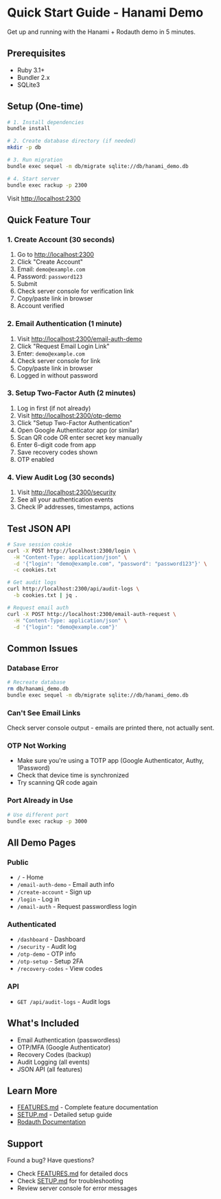 # Quick Start Guide - Hanami Demo

Get up and running with the Hanami + Rodauth demo in 5 minutes.

## Prerequisites

- Ruby 3.1+
- Bundler 2.x
- SQLite3

## Setup (One-time)

```bash
# 1. Install dependencies
bundle install

# 2. Create database directory (if needed)
mkdir -p db

# 3. Run migration
bundle exec sequel -m db/migrate sqlite://db/hanami_demo.db

# 4. Start server
bundle exec rackup -p 2300
```

Visit <http://localhost:2300>

## Quick Feature Tour

### 1. Create Account (30 seconds)

1. Go to <http://localhost:2300>
2. Click "Create Account"
3. Email: `demo@example.com`
4. Password: `password123`
5. Submit
6. Check server console for verification link
7. Copy/paste link in browser
8. Account verified

### 2. Email Authentication (1 minute)

1. Visit <http://localhost:2300/email-auth-demo>
2. Click "Request Email Login Link"
3. Enter: `demo@example.com`
4. Check server console for link
5. Copy/paste link in browser
6. Logged in without password

### 3. Setup Two-Factor Auth (2 minutes)

1. Log in first (if not already)
2. Visit <http://localhost:2300/otp-demo>
3. Click "Setup Two-Factor Authentication"
4. Open Google Authenticator app (or similar)
5. Scan QR code OR enter secret key manually
6. Enter 6-digit code from app
7. Save recovery codes shown
8. OTP enabled

### 4. View Audit Log (30 seconds)

1. Visit <http://localhost:2300/security>
2. See all your authentication events
3. Check IP addresses, timestamps, actions

## Test JSON API

```bash
# Save session cookie
curl -X POST http://localhost:2300/login \
  -H "Content-Type: application/json" \
  -d '{"login": "demo@example.com", "password": "password123"}' \
  -c cookies.txt

# Get audit logs
curl http://localhost:2300/api/audit-logs \
  -b cookies.txt | jq .

# Request email auth
curl -X POST http://localhost:2300/email-auth-request \
  -H "Content-Type: application/json" \
  -d '{"login": "demo@example.com"}'
```

## Common Issues

### Database Error

```bash
# Recreate database
rm db/hanami_demo.db
bundle exec sequel -m db/migrate sqlite://db/hanami_demo.db
```

### Can't See Email Links

Check server console output - emails are printed there, not actually sent.

### OTP Not Working

- Make sure you're using a TOTP app (Google Authenticator, Authy, 1Password)
- Check that device time is synchronized
- Try scanning QR code again

### Port Already in Use

```bash
# Use different port
bundle exec rackup -p 3000
```

## All Demo Pages

### Public

- `/` - Home
- `/email-auth-demo` - Email auth info
- `/create-account` - Sign up
- `/login` - Log in
- `/email-auth` - Request passwordless login

### Authenticated

- `/dashboard` - Dashboard
- `/security` - Audit log
- `/otp-demo` - OTP info
- `/otp-setup` - Setup 2FA
- `/recovery-codes` - View codes

### API

- `GET /api/audit-logs` - Audit logs

## What's Included

- Email Authentication (passwordless)
- OTP/MFA (Google Authenticator)
- Recovery Codes (backup)
- Audit Logging (all events)
- JSON API (all features)

## Learn More

- [FEATURES.md](FEATURES.md) - Complete feature documentation
- [SETUP.md](SETUP.md) - Detailed setup guide
- [Rodauth Documentation](https://rodauth.jeremyevans.net)

## Support

Found a bug? Have questions?

- Check [FEATURES.md](FEATURES.md) for detailed docs
- Check [SETUP.md](SETUP.md) for troubleshooting
- Review server console for error messages
